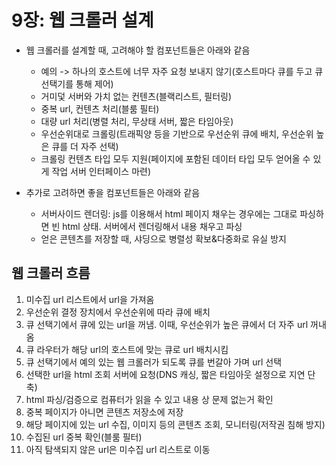 # 9장: 웹 크롤러 설계

* 웹 크롤러를 설계할 때, 고려해야 할 컴포넌트들은 아래와 같음
    * 예의 -> 하나의 호스트에 너무 자주 요청 보내지 않기(호스트마다 큐를 두고 큐 선택기를 통해 제어)
    * 거미덫 서버와 가치 없는 컨텐츠(블랙리스트, 필터링)
    * 중복 url, 컨텐츠 처리(블룸 필터)
    * 대량 url 처리(병렬 처리, 무상태 서버, 짧은 타임아웃)
    * 우선순위대로 크롤링(트래픽양 등을 기반으로 우선순위 큐에 배치, 우선순위 높은 큐를 더 자주 선택)
    * 크롤링 컨텐츠 타입 모두 지원(페이지에 포함된 데이터 타입 모두 얻어올 수 있게 작업 서버 인터페이스 마련)

* 추가로 고려하면 좋을 컴포넌트들은 아래와 같음
    * 서버사이드 렌더링: js를 이용해서 html 페이지 채우는 경우에는 그대로 파싱하면 빈 html 상태. 서버에서 렌더링해서 내용 채우고 파싱
    * 얻은 콘텐츠를 저장할 때, 샤딩으로 병렬성 확보&다중화로 유실 방지

## 웹 크롤러 흐름
1. 미수집 url 리스트에서 url을 가져옴
2. 우선순위 결정 장치에서 우선순위에 따라 큐에 배치
3. 큐 선택기에서 큐에 있는 url을 꺼냄. 이때, 우선순위가 높은 큐에서 더 자주 url 꺼내옴
4. 큐 라우터가 해당 url의 호스트에 맞는 큐로 url 배치시킴
5. 큐 선택기에서 예의 있는 웹 크롤러가 되도록 큐를 번갈아 가며 url 선택
6. 선택한 url을 html 조회 서버에 요청(DNS 캐싱, 짧은 타임아웃 설정으로 지연 단축)
7. html 파싱/검증으로 컴퓨터가 읽을 수 있고 내용 상 문제 없는거 확인
8. 중복 페이지가 아니면 콘텐츠 저장소에 저장
9. 해당 페이지에 있는 url 수집, 이미지 등의 콘텐츠 조회, 모니터링(저작권 침해 방지)
10. 수집된 url 중복 확인(블룸 필터)
11. 아직 탐색되지 않은 url은 미수집 url 리스트로 이동
